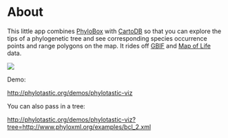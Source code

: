 # About

This little app combines [PhyloBox](http://github.com/andrewxhill/PhyloBox) with [CartoDB](http://github.com/vizzuality/cartodb) so that you can explore the tips of a phylogenetic tree and see corresponding species occurrence points and range polygons on the map. It rides off [GBIF](http://gbif.org) and [Map of Life](http://mappinglife.org) data.

![](http://i.imgur.com/riTvu.png)

Demo: 

http://phylotastic.org/demos/phylotastic-viz

You can also pass in a tree:

http://phylotastic.org/demos/phylotastic-viz?tree=http://www.phyloxml.org/examples/bcl_2.xml
